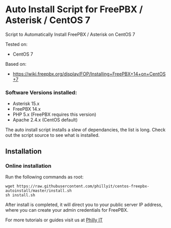 # Auto Install Script for FreePBX / Asterisk / CentOS 7
Script to Automatically Install FreePBX / Asterisk on CentOS 7

Tested on:
* CentOS 7

Based on:
* https://wiki.freepbx.org/display/FOP/Installing+FreePBX+14+on+CentOS+7

### Software Versions installed:
* Asterisk 15.x
* FreePBX 14.x
* PHP 5.x (FreePBX requires this version)
* Apache 2.4.x (CentOS default)

The auto install script installs a slew of dependancies, the list is long. Check out the script source to see what is installed. 

## Installation

### Online installation

Run the following commands as root:

```
wget https://raw.githubusercontent.com/phillyit/centos-freepbx-autoinstall/master/install.sh
sh install.sh
```

After install is completed, it will direct you to your public server IP address, where you can create your admin credentials for FreePBX.


For more tutorials or guides visit us at [Philly IT](http://phillyit.com/)
